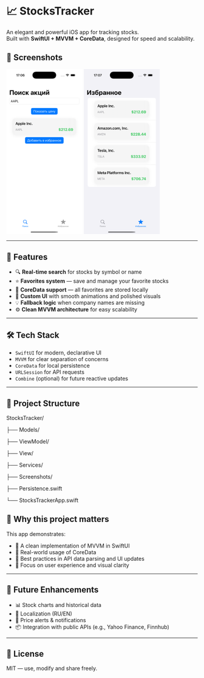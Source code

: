 # 📈 StocksTracker

An elegant and powerful iOS app for tracking stocks.  
Built with **SwiftUI + MVVM + CoreData**, designed for speed and scalability.

## 📸 Screenshots
<p float="left">
  <img src="StocksTracker/Screenshots/screen-1.png" width="200"/>
  <img src="StocksTracker/Screenshots/screen-2.png" width="200"/>
</p>

---

## 🚀 Features

- 🔍 **Real-time search** for stocks by symbol or name  
- ⭐ **Favorites system** — save and manage your favorite stocks  
- 💾 **CoreData support** — all favorites are stored locally  
- 🎨 **Custom UI** with smooth animations and polished visuals  
- 💡 **Fallback logic** when company names are missing  
- ⚙️ **Clean MVVM architecture** for easy scalability

---

## 🛠️ Tech Stack

- `SwiftUI` for modern, declarative UI
- `MVVM` for clear separation of concerns
- `CoreData` for local persistence
- `URLSession` for API requests
- `Combine` (optional) for future reactive updates

---

## 📁 Project Structure

StocksTracker/

├── Models/

├── ViewModel/

├── View/

├── Services/

├── Screenshots/

├── Persistence.swift

└── StocksTrackerApp.swift

## 🧠 Why this project matters

This app demonstrates:
- 🔸 A clean implementation of MVVM in SwiftUI
- 🔸 Real-world usage of CoreData
- 🔸 Best practices in API data parsing and UI updates
- 🔸 Focus on user experience and visual clarity

---

## 📌 Future Enhancements

- 📊 Stock charts and historical data
- 💬 Localization (RU/EN)
- 🔔 Price alerts & notifications
- 📦 Integration with public APIs (e.g., Yahoo Finance, Finnhub)

---

## 🧪 License

MIT — use, modify and share freely.
